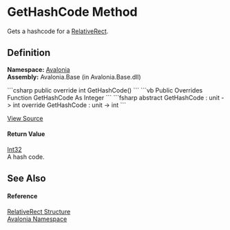 # GetHashCode Method


Gets a hashcode for a <a href="T_Avalonia_RelativeRect">RelativeRect</a>.



## Definition
**Namespace:** <a href="N_Avalonia">Avalonia</a>  
**Assembly:** Avalonia.Base (in Avalonia.Base.dll)

<Tabs groupId="api-code-preview">
<TabItem value="csharp" label="C#">
```csharp
public override int GetHashCode()
```
</TabItem>
<TabItem value="vb" label="VB">
```vb
Public Overrides Function GetHashCode As Integer
```
</TabItem>
<TabItem value="fsharp" label="F#">
```fsharp
abstract GetHashCode : unit -> int 
override GetHashCode : unit -> int 
```
</TabItem>
</Tabs>



<a href="https://github.com/AvaloniaUI/Avalonia/tree/master/src/Avalonia.Base/RelativeRect.cs#L136" title="View the source code">View Source</a>



#### Return Value
<a href="https://learn.microsoft.com/dotnet/api/system.int32" target="_blank" rel="noopener noreferrer">Int32</a>  
A hash code.

## See Also


#### Reference
<a href="T_Avalonia_RelativeRect">RelativeRect Structure</a>  
<a href="N_Avalonia">Avalonia Namespace</a>  

